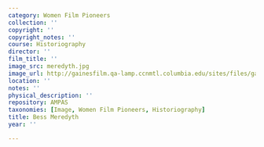 ```yaml
---
category: Women Film Pioneers
collection: ''
copyright: ''
copyright_notes: ''
course: Historiography
director: ''
film_title: ''
image_src: meredyth.jpg
image_url: http://gainesfilm.qa-lamp.ccnmtl.columbia.edu/sites/files/gainesfilm/images/meredyth.jpg
location: ''
notes: ''
physical_description: ''
repository: AMPAS
taxonomies: [Image, Women Film Pioneers, Historiography]
title: Bess Meredyth
year: ''

---
```

